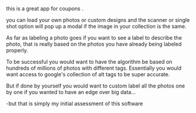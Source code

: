 this is a great app for coupons .

you can load your own photos or custom designs and the scanner or single shot option will pop up a modal if the image in your collection is the same.

As far as labeling a photo goes if you want to see a label to describe the photo, that is really based on the photos you have already being labeled properly.

To be successful you would want to have the algorithm be based on hundreds of millions of photos with different tags. Essentially you would want access to google's collection of alt tags to be super accurate.

But if done by yourself you would want to custom label all the photos one by one if you wanted to have an edge over big data...

-but that is simply my initial assessment of this software
